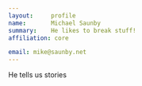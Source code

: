 ```yaml
---
layout:     profile
name:       Michael Saunby
summary:    He likes to break stuff!
affiliation: core

email: mike@saunby.net
---
```


He tells us stories

